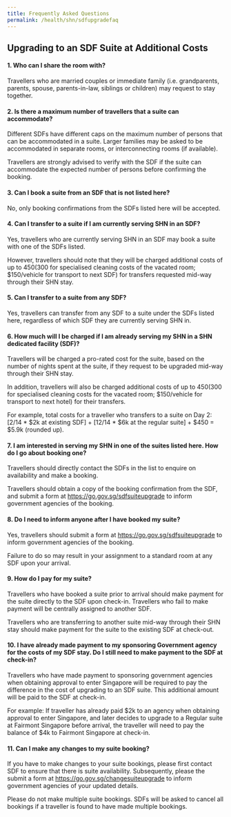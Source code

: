 ```yaml
---
title: Frequently Asked Questions 
permalink: /health/shn/sdfupgradefaq
---
```


## Upgrading to an SDF Suite at Additional Costs 

#### 1.	Who can I share the room with? 

Travellers who are married couples or immediate family (i.e. grandparents, parents, spouse, parents-in-law, siblings or children) may request to stay together. 

#### 2. Is there a maximum number of travellers that a suite can accommodate? 

Different SDFs have different caps on the maximum number of persons that can be accommodated in a suite. Larger families may be asked to be accommodated in separate rooms, or interconnecting rooms (if available).

Travellers are strongly advised to verify with the SDF if the suite can accommodate the expected number of persons before confirming the booking.

#### 3.	Can I book a suite from an SDF that is not listed here?  

No, only booking confirmations from the SDFs listed here will be accepted.

#### 4.	Can I transfer to a suite if I am currently serving SHN in an SDF? 

Yes, travellers who are currently serving SHN in an SDF may book a suite with one of the SDFs listed. 

However, travellers should note that they will be charged additional costs of up to $450 ($300 for specialised cleaning costs of the vacated room; $150/vehicle for transport to next SDF) for transfers requested mid-way through their SHN stay. 

#### 5.	Can I transfer to a suite from any SDF?  

Yes, travellers can transfer from any SDF to a suite under the SDFs listed here, regardless of which SDF they are currently serving SHN in. 

#### 6.	How much will I be charged if I am already serving my SHN in a SHN dedicated facility (SDF)? 

Travellers will be charged a pro-rated cost for the suite, based on the number of nights spent at the suite, if they request to be upgraded mid-way through their SHN stay. 

In addition, travellers will also be charged additional costs of up to $450 ($300 for specialised cleaning costs for the vacated room; $150/vehicle for transport to next hotel) for their transfers. 

For example, total costs for a traveller who transfers to a suite on Day 2: [2/14 * $2k at existing SDF] + [12/14 * $6k at the regular suite] + $450 = $5.9k (rounded up). 

#### 7.	I am interested in serving my SHN in one of the suites listed here. How do I go about booking one? 

Travellers should directly contact the SDFs in the list to enquire on availability and make a booking. 

Travellers should obtain a copy of the booking confirmation from the SDF, and submit a form at <https://go.gov.sg/sdfsuiteupgrade> to inform government agencies of the booking. 

#### 8.	Do I need to inform anyone after I have booked my suite? 

Yes, travellers should submit a form at <https://go.gov.sg/sdfsuiteupgrade> to inform government agencies of the booking. 

Failure to do so may result in your assignment to a standard room at any SDF upon your arrival. 

#### 9.	How do I pay for my suite? 

Travellers who have booked a suite prior to arrival should make payment for the suite directly to the SDF upon check-in. Travellers who fail to make payment will be centrally assigned to another SDF.

Travellers who are transferring to another suite mid-way through their SHN stay should make payment for the suite to the existing SDF at check-out. 

#### 10.	I have already made payment to my sponsoring Government agency for the costs of my SDF stay. Do I still need to make payment to the SDF at check-in?

Travellers who have made payment to sponsoring government agencies when obtaining approval to enter Singapore will be required to pay the difference in the cost of upgrading to an SDF suite. This additional amount will be paid to the SDF at check-in. 

For example: If traveller has already paid $2k to an agency when obtaining approval to enter Singapore, and later decides to upgrade to a Regular suite at Fairmont Singapore before arrival, the traveller will need to pay the balance of $4k to Fairmont Singapore at check-in.

#### 11.	Can I make any changes to my suite booking? 

If you have to make changes to your suite bookings, please first contact SDF to ensure that there is suite availability. Subsequently, please the submit a form at <https://go.gov.sg/changesuiteupgrade> to inform government agencies of your updated details.  

Please do not make multiple suite bookings. SDFs will be asked to cancel all bookings if a traveller is found to have made multiple bookings.
